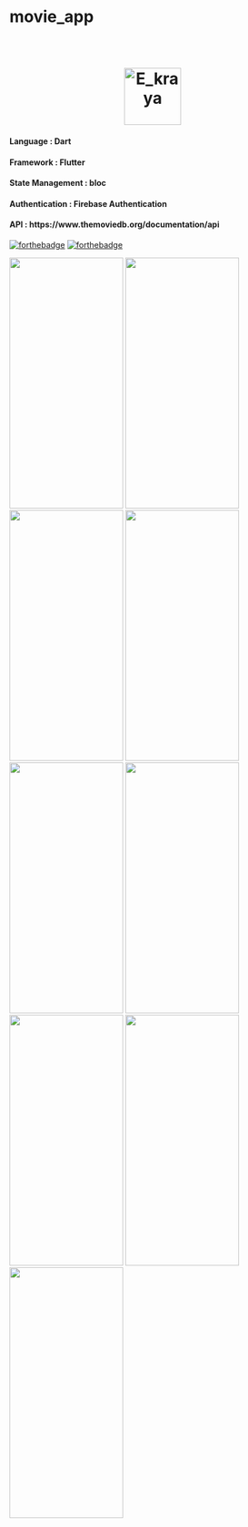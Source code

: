 # movie_app

<h1 align="center">
  <br>
  <a href="https://github.com/AbderrazakOuldlhadj/movie_app"><img src="https://github.com/AbderrazakOuldlhadj/movie_app/blob/main/assets/icons/app_icon.png" alt="E_kraya" width="100"></a>
 
</h1>

<h4 align="left">Language : Dart</h4>
<h4 align="left">Framework : Flutter</h4>
<h4 align="left">State Management : bloc</h4>
<h4 align="left">Authentication : Firebase Authentication</h4>
<h4 align="left">API : https://www.themoviedb.org/documentation/api</h4>

 

 
[![forthebadge](https://forthebadge.com/images/badges/built-for-android.svg)](https://forthebadge.com) [![forthebadge](https://forthebadge.com/images/badges/open-source.svg)](https://forthebadge.com)
 
<p>
  <img src="https://github.com/AbderrazakOuldlhadj/movie_app/blob/main/screenShots/screen1.jpg" width="200" height="440"/>
  <img src="https://github.com/AbderrazakOuldlhadj/movie_app/blob/main/screenShots/screen2.jpg" width="200" height="440"/>
  <img src="https://github.com/AbderrazakOuldlhadj/movie_app/blob/main/screenShots/screen3.jpg" width="200" height="440"/>
  <img src="https://github.com/AbderrazakOuldlhadj/movie_app/blob/main/screenShots/screen4.jpg" width="200" height="440"/>
  <img src="https://github.com/AbderrazakOuldlhadj/movie_app/blob/main/screenShots/screen5.jpg" width="200" height="440"/>
  <img src="https://github.com/AbderrazakOuldlhadj/movie_app/blob/main/screenShots/screen6.jpg" width="200" height="440"/>
  <img src="https://github.com/AbderrazakOuldlhadj/movie_app/blob/main/screenShots/screen7.jpg" width="200" height="440"/>
  <img src="https://github.com/AbderrazakOuldlhadj/movie_app/blob/main/screenShots/screen8.jpg" width="200" height="440"/>
  <img src="https://github.com/AbderrazakOuldlhadj/movie_app/blob/main/screenShots/screen9.jpg" width="200" height="440"/>
</p>
 

